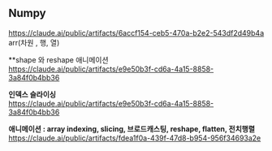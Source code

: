 ## Numpy 

https://claude.ai/public/artifacts/6accf154-ceb5-470a-b2e2-543df2d49b4a
<br>arr(차원 , 행, 열)

**shape 와 reshape 애니메이션
<br>https://claude.ai/public/artifacts/e9e50b3f-cd6a-4a15-8858-3a84f0b4bb36

**인덱스 슬라이싱**
<br>https://claude.ai/public/artifacts/e9e50b3f-cd6a-4a15-8858-3a84f0b4bb36

**애니메이션  : array indexing, slicing, 브로드캐스팅, reshape, flatten, 전치행렬**
<br>https://claude.ai/public/artifacts/fdea1f0a-439f-47d8-b954-956f34693a2e
